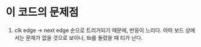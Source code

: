 # 이 코드의 문제점
1) clk edge -> next edge 순으로 트리거되기 때문에, 반응이 느리다. 아마 보드 상에서는 문제가 없을 것으로 보이나, tb를 돌렸을 때 티가 난다.
